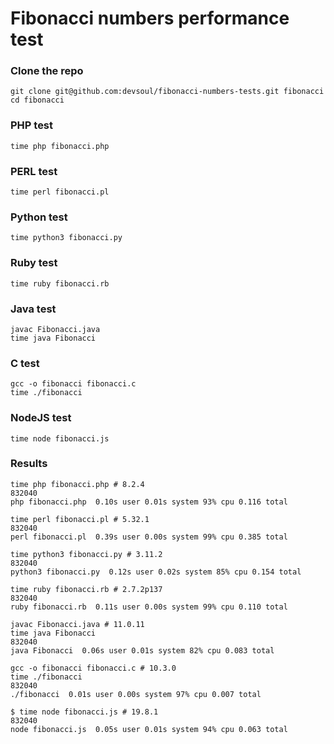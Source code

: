 Fibonacci numbers performance test
==================================

### Clone the repo
	git clone git@github.com:devsoul/fibonacci-numbers-tests.git fibonacci
	cd fibonacci
	
### PHP test
	time php fibonacci.php

### PERL test
	time perl fibonacci.pl
	
### Python test
	time python3 fibonacci.py

### Ruby test
	time ruby fibonacci.rb
	
### Java test
    javac Fibonacci.java 
    time java Fibonacci 

### C test
    gcc -o fibonacci fibonacci.c
    time ./fibonacci

### NodeJS test
    time node fibonacci.js

### Results
    time php fibonacci.php # 8.2.4
    832040
    php fibonacci.php  0.10s user 0.01s system 93% cpu 0.116 total

    time perl fibonacci.pl # 5.32.1
    832040
    perl fibonacci.pl  0.39s user 0.00s system 99% cpu 0.385 total

    time python3 fibonacci.py # 3.11.2
    832040
    python3 fibonacci.py  0.12s user 0.02s system 85% cpu 0.154 total

    time ruby fibonacci.rb # 2.7.2p137
    832040
    ruby fibonacci.rb  0.11s user 0.00s system 99% cpu 0.110 total

    javac Fibonacci.java # 11.0.11
    time java Fibonacci
    832040
    java Fibonacci  0.06s user 0.01s system 82% cpu 0.083 total

    gcc -o fibonacci fibonacci.c # 10.3.0
    time ./fibonacci
    832040
    ./fibonacci  0.01s user 0.00s system 97% cpu 0.007 total

    $ time node fibonacci.js # 19.8.1
    832040
    node fibonacci.js  0.05s user 0.01s system 94% cpu 0.063 total
